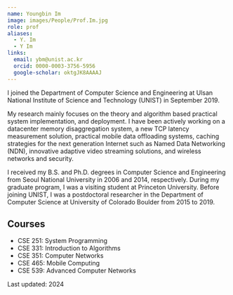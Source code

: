 ```yaml
---
name: Youngbin Im
image: images/People/Prof.Im.jpg
role: prof
aliases:
  - Y. Im
  - Y Im
links:
  email: ybm@unist.ac.kr
  orcid: 0000-0003-3756-5956
  google-scholar: oktgJK8AAAAJ
---
```


I joined the Department of Computer Science and Engineering at Ulsan National Institute of Science and Technology (UNIST) in September 2019.

My research mainly focuses on the theory and algorithm based practical system implementation, and deployment. I have been actively working on a datacenter memory disaggregation system, a new TCP latency measurement solution, practical mobile data offloading systems, caching strategies for the next generation Internet such as Named Data Networking (NDN), innovative adaptive video streaming solutions, and wireless networks and security.

I received my B.S. and Ph.D. degrees in Computer Science and Engineering from Seoul National University in 2006 and 2014, respectively. During my graduate program, I was a visiting student at Princeton University. Before joining UNIST, I was a postdoctoral researcher in the Department of Computer Science at University of Colorado Boulder from 2015 to 2019.

## Courses
* CSE 251: System Programming
* CSE 331: Introduction to Algorithms
* CSE 351: Computer Networks
* CSE 465: Mobile Computing
* CSE 539: Advanced Computer Networks

Last updated: 2024